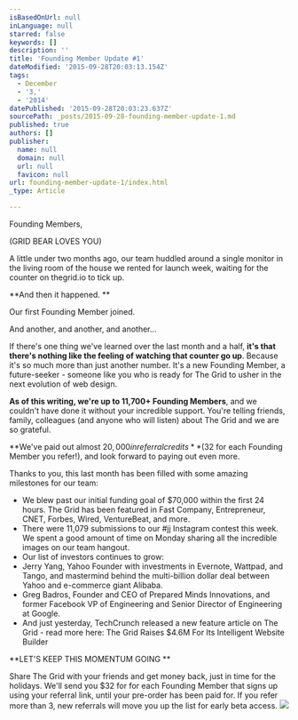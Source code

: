 ```yaml
---
isBasedOnUrl: null
inLanguage: null
starred: false
keywords: []
description: ''
title: 'Founding Member Update #1'
dateModified: '2015-09-28T20:03:13.154Z'
tags:
  - December
  - '3,'
  - '2014'
datePublished: '2015-09-28T20:03:23.637Z'
sourcePath: _posts/2015-09-28-founding-member-update-1.md
published: true
authors: []
publisher:
  name: null
  domain: null
  url: null
  favicon: null
url: founding-member-update-1/index.html
_type: Article

---
```

Founding Members, 

(GRID BEAR LOVES YOU)

A little under two months ago, our team huddled around a single monitor in the living room of the house we rented for launch week, waiting for the counter on thegrid.io to tick up. 

**And then it happened. **

Our first Founding Member joined. 

And another, and another, and another... 

If there's one thing we've learned over the last month and a half, **it's that there's nothing like the feeling of watching that counter go up**. Because it's so much more than just another number. It's a new Founding Member, a future-seeker - someone like you who is ready for The Grid to usher in the next evolution of web design. 

**As of this writing, we're up to 11,700+ Founding Members**, and we couldn't have done it without your incredible support. You're telling friends, family, colleagues (and anyone who will listen) about The Grid and we are so grateful. 

**We've paid out almost $20,000 in referral credits** ($32 for each Founding Member you refer!), and look forward to paying out even more. 

Thanks to you, this last month has been filled with some amazing milestones for our team: 

* We blew past our initial funding goal of $70,000 within the first 24 hours.
The Grid has been featured in Fast Company, Entrepreneur, CNET, Forbes, Wired, VentureBeat, and more. 
* There were 11,079 submissions to our \#jj Instagram contest this week. We spent a good amount of time on Monday sharing all the incredible images on our team hangout. 
* Our list of investors continues to grow: 
* Jerry Yang, Yahoo Founder with investments in Evernote, Wattpad, and Tango, and mastermind behind the multi-billion dollar deal between Yahoo and e-commerce giant Alibaba. 
* Greg Badros, Founder and CEO of Prepared Minds Innovations, and former Facebook VP of Engineering and Senior Director of Engineering at Google. 
* And just yesterday, TechCrunch released a new feature article on The Grid - read more here: The Grid Raises $4.6M For Its Intelligent Website Builder 

**LET'S KEEP THIS MOMENTUM GOING **

Share The Grid with your friends and get money back, just in time for the holidays. We'll send you $32 for for each Founding Member that signs up using your referral link, until your pre-order has been paid for. If you refer more than 3, new referrals will move you up the list for early beta access.
![](https://the-grid-user-content.s3-us-west-2.amazonaws.com/b6844001-098a-4b1d-8c72-3839fb8c6811.jpg)